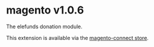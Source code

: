 magento v1.0.6
==============

The elefunds donation module.

This extension is available via the [magento-connect store](http://www.magentocommerce.com/magento-connect/elefunds-spendenmodul-7304.html).

